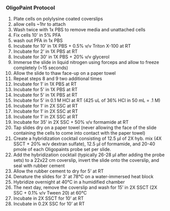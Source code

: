 
### OligoPaint Protocol 
1. Plate cells on polylysine coated coverslips
2. allow cells ~1hr to attach
3. Wash twice with 1x PBS to remove media and unattached cells
3. Fix cells 10' in 5% PFA
4. wash out PFA in 1x PBS
5. Incubate for 10’ in 1X PBS + 0.5% v/v Triton X-100 at RT
6. Incubate for 2’ in 1X PBS at RT
7. Incubate for 30’ in 1X PBS + 20% v/v glycerol
8. Immerse the slide in liquid nitrogen using forceps and allow to freeze completely (~15
seconds)
9. Allow the slide to thaw face-up on a paper towel
10. Repeat steps 8 and 9 two additional times
11. Incubate for 1’ in 1X PBS at RT
12. Incubate for 5’ in 1X PBS at RT
13. Incubate for 5’ in 1X PBS at RT
14. Incubate for 5’ in 0.1 M HCl at RT  (425 uL of 36% HCl in 50 mL = .1 M)
15. Incubate for 1’ in 2X SSC at RT
16. Incubate for 1’ in 2X SSC at RT
17. Incubate for 1’ in 2X SSC at RT
18. Incubate for 35’ in 2X SSC + 50% v/v formamide at RT
19. Tap slides dry on a paper towel (never allowing the face of the slide containing the cells
to come into contact with the paper towel)
20. Create a hybridization cocktail consisting of 12.5 μl of 2X hyb. mix (4X SSCT + 20% w/v
dextran sulfate), 12.5 μl of formamide, and 20-40 pmole of each Oligopaints probe set
per slide.
21. Add the hybridization cocktail (typically 26-28 μl after adding the probe sets) to a 22x22
cm coverslip, invert the slide onto the coverslip, and seal with rubber cement
22. Allow the rubber cement to dry for 5’ at RT
23. Denature the slides for 3’ at 78°C on a water-immersed heat block
24. Hybridize overnight at 40°C in a humidified chamber
25. The next day, remove the coverslip and wash for 15’ in 2X SSCT (2X SSC + 0.1% v/v
Tween 20) at 60°C
26. Incubate in 2X SSCT for 10’ at RT
27. Incubate in 0.2X SSC for 10’ at RT